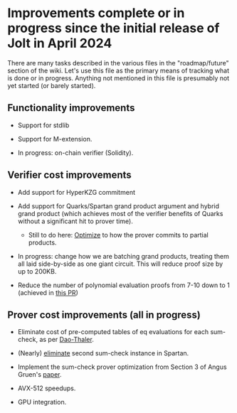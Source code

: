 # Improvements complete or in progress since the initial release of Jolt in April 2024

There are many tasks described in the various files in the "roadmap/future" section of the wiki. 
Let's use this file as the primary means of tracking what is done or in progress. Anything
not mentioned in this file is presumably not yet started (or barely started). 

## Functionality improvements

* Support for stdlib

* Support for M-extension.

* In progress: on-chain verifier (Solidity). 

## Verifier cost improvements

* Add support for HyperKZG commitment

* Add support for Quarks/Spartan grand product argument and hybrid grand product 
(which achieves most of the verifier benefits of Quarks without a significant hit to prover time).

  * Still to do here: [Optimize](https://github.com/a16z/jolt/issues/444) to how the prover commits to partial products. 

* In progress: change how we are batching grand products, treating them all laid side-by-side as one giant circuit. This
will reduce proof size by up to 200KB.

* Reduce the number of polynomial evaluation proofs from 7-10 down to 1 (achieved in [this PR](https://github.com/a16z/jolt/pull/453)) 

## Prover cost improvements (all in progress)

* Eliminate cost of pre-computed tables of eq evaluations for each sum-check,
as per [Dao-Thaler](https://eprint.iacr.org/2024/1210).

* (Nearly) [eliminate](https://github.com/a16z/jolt/issues/347) second sum-check instance in Spartan.

* Implement the sum-check prover optimization from Section 3 of Angus Gruen's [paper](https://eprint.iacr.org/2024/108).

* AVX-512 speedups.

* GPU integration. 
